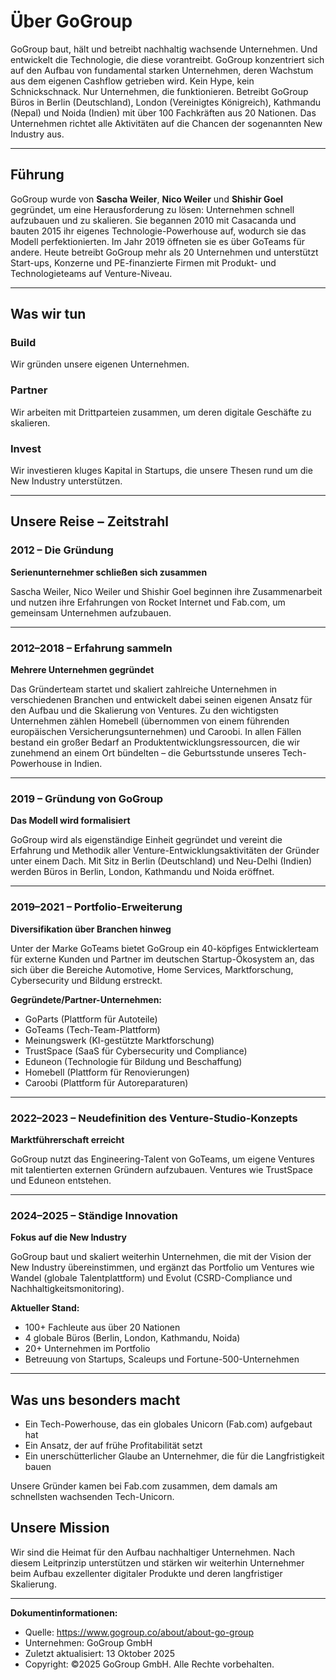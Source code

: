 # Über GoGroup

GoGroup baut, hält und betreibt nachhaltig wachsende Unternehmen. Und entwickelt die Technologie, die diese vorantreibt. GoGroup konzentriert sich auf den Aufbau von fundamental starken Unternehmen, deren Wachstum aus dem eigenen Cashflow getrieben wird. Kein Hype, kein Schnickschnack. Nur Unternehmen, die funktionieren. Betreibt GoGroup Büros in Berlin (Deutschland), London (Vereinigtes Königreich), Kathmandu (Nepal) und Noida (Indien) mit über 100 Fachkräften aus 20 Nationen. Das Unternehmen richtet alle Aktivitäten auf die Chancen der sogenannten New Industry aus.

---


## Führung

GoGroup wurde von **Sascha Weiler**, **Nico Weiler** und **Shishir Goel** gegründet, um eine Herausforderung zu lösen: Unternehmen schnell aufzubauen und zu skalieren. Sie begannen 2010 mit Casacanda und bauten 2015 ihr eigenes Technologie-Powerhouse auf, wodurch sie das Modell perfektionierten. Im Jahr 2019 öffneten sie es über GoTeams für andere. Heute betreibt GoGroup mehr als 20 Unternehmen und unterstützt Start-ups, Konzerne und PE-finanzierte Firmen mit Produkt- und Technologieteams auf Venture-Niveau.

---


## Was wir tun

### Build
Wir gründen unsere eigenen Unternehmen.

### Partner
Wir arbeiten mit Drittparteien zusammen, um deren digitale Geschäfte zu skalieren.

### Invest
Wir investieren kluges Kapital in Startups, die unsere Thesen rund um die New Industry unterstützen.

---


## Unsere Reise – Zeitstrahl

### 2012 – Die Gründung

**Serienunternehmer schließen sich zusammen**

Sascha Weiler, Nico Weiler und Shishir Goel beginnen ihre Zusammenarbeit und nutzen ihre Erfahrungen von Rocket Internet und Fab.com, um gemeinsam Unternehmen aufzubauen.

---

### 2012–2018 – Erfahrung sammeln

**Mehrere Unternehmen gegründet**

Das Gründerteam startet und skaliert zahlreiche Unternehmen in verschiedenen Branchen und entwickelt dabei seinen eigenen Ansatz für den Aufbau und die Skalierung von Ventures. Zu den wichtigsten Unternehmen zählen Homebell (übernommen von einem führenden europäischen Versicherungsunternehmen) und Caroobi. In allen Fällen bestand ein großer Bedarf an Produktentwicklungsressourcen, die wir zunehmend an einem Ort bündelten – die Geburtsstunde unseres Tech-Powerhouse in Indien.

---

### 2019 – Gründung von GoGroup

**Das Modell wird formalisiert**

GoGroup wird als eigenständige Einheit gegründet und vereint die Erfahrung und Methodik aller Venture-Entwicklungsaktivitäten der Gründer unter einem Dach. Mit Sitz in Berlin (Deutschland) und Neu-Delhi (Indien) werden Büros in Berlin, London, Kathmandu und Noida eröffnet.

---

### 2019–2021 – Portfolio-Erweiterung

**Diversifikation über Branchen hinweg**

Unter der Marke GoTeams bietet GoGroup ein 40-köpfiges Entwicklerteam für externe Kunden und Partner im deutschen Startup-Ökosystem an, das sich über die Bereiche Automotive, Home Services, Marktforschung, Cybersecurity und Bildung erstreckt.

**Gegründete/Partner-Unternehmen:**
- GoParts (Plattform für Autoteile)
- GoTeams (Tech-Team-Plattform)
- Meinungswerk (KI-gestützte Marktforschung)
- TrustSpace (SaaS für Cybersecurity und Compliance)
- Eduneon (Technologie für Bildung und Beschaffung)
- Homebell (Plattform für Renovierungen)
- Caroobi (Plattform für Autoreparaturen)

---

### 2022–2023 – Neudefinition des Venture-Studio-Konzepts

**Marktführerschaft erreicht**

GoGroup nutzt das Engineering-Talent von GoTeams, um eigene Ventures mit talentierten externen Gründern aufzubauen. Ventures wie TrustSpace und Eduneon entstehen.

---

### 2024–2025 – Ständige Innovation

**Fokus auf die New Industry**

GoGroup baut und skaliert weiterhin Unternehmen, die mit der Vision der New Industry übereinstimmen, und ergänzt das Portfolio um Ventures wie Wandel (globale Talentplattform) und Evolut (CSRD-Compliance und Nachhaltigkeitsmonitoring).

**Aktueller Stand:**
- 100+ Fachleute aus über 20 Nationen
- 4 globale Büros (Berlin, London, Kathmandu, Noida)
- 20+ Unternehmen im Portfolio
- Betreuung von Startups, Scaleups und Fortune-500-Unternehmen

---


## Was uns besonders macht
- Ein Tech-Powerhouse, das ein globales Unicorn (Fab.com) aufgebaut hat
- Ein Ansatz, der auf frühe Profitabilität setzt
- Ein unerschütterlicher Glaube an Unternehmer, die für die Langfristigkeit bauen

Unsere Gründer kamen bei Fab.com zusammen, dem damals am schnellsten wachsenden Tech-Unicorn.

## Unsere Mission
Wir sind die Heimat für den Aufbau nachhaltiger Unternehmen. Nach diesem Leitprinzip unterstützen und stärken wir weiterhin Unternehmer beim Aufbau exzellenter digitaler Produkte und deren langfristiger Skalierung.

---


**Dokumentinformationen:**
- Quelle: https://www.gogroup.co/about/about-go-group
- Unternehmen: GoGroup GmbH
- Zuletzt aktualisiert: 13 Oktober 2025
- Copyright: ©2025 GoGroup GmbH. Alle Rechte vorbehalten.
